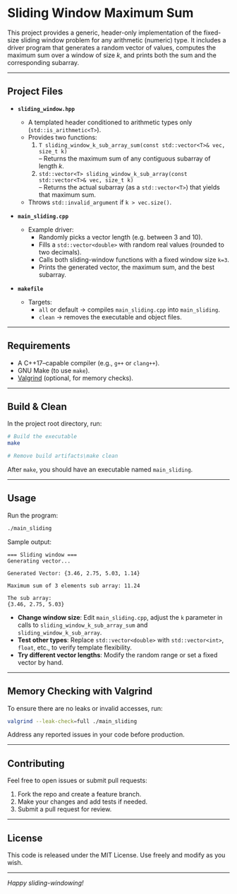 # Sliding Window Maximum Sum

This project provides a generic, header-only implementation of the fixed-size sliding window problem for any arithmetic (numeric) type. It includes a driver program that generates a random vector of values, computes the maximum sum over a window of size *k*, and prints both the sum and the corresponding subarray.

---

## Project Files

- **`sliding_window.hpp`**  
  - A templated header conditioned to arithmetic types only (`std::is_arithmetic<T>`).  
  - Provides two functions:  
    1. `T sliding_window_k_sub_array_sum(const std::vector<T>& vec, size_t k)`  
       – Returns the maximum sum of any contiguous subarray of length *k*.  
    2. `std::vector<T> sliding_window_k_sub_array(const std::vector<T>& vec, size_t k)`  
       – Returns the actual subarray (as a `std::vector<T>`) that yields that maximum sum.  
  - Throws `std::invalid_argument` if `k > vec.size()`.

- **`main_sliding.cpp`**  
  - Example driver:  
    - Randomly picks a vector length (e.g. between 3 and 10).  
    - Fills a `std::vector<double>` with random real values (rounded to two decimals).  
    - Calls both sliding-window functions with a fixed window size `k=3`.  
    - Prints the generated vector, the maximum sum, and the best subarray.

- **`makefile`**  
  - Targets:  
    - `all` or default → compiles `main_sliding.cpp` into `main_sliding`.  
    - `clean` → removes the executable and object files.

---

## Requirements

- A C++17–capable compiler (e.g., `g++` or `clang++`).
- GNU Make (to use `make`).
- [Valgrind](https://www.valgrind.org/) (optional, for memory checks).

---

## Build & Clean

In the project root directory, run:

```bash
# Build the executable
make

# Remove build artifacts\make clean
```

After `make`, you should have an executable named `main_sliding`.

---

## Usage

Run the program:

```bash
./main_sliding
```

Sample output:
```
=== Sliding window ===
Generating vector...

Generated Vector: {3.46, 2.75, 5.03, 1.14}

Maximum sum of 3 elements sub array: 11.24

The sub array:
{3.46, 2.75, 5.03}
```

- **Change window size**: Edit `main_sliding.cpp`, adjust the `k` parameter in calls to `sliding_window_k_sub_array_sum` and `sliding_window_k_sub_array`.
- **Test other types**: Replace `std::vector<double>` with `std::vector<int>`, `float`, etc., to verify template flexibility.
- **Try different vector lengths**: Modify the random range or set a fixed vector by hand.

---

## Memory Checking with Valgrind

To ensure there are no leaks or invalid accesses, run:

```bash
valgrind --leak-check=full ./main_sliding
```

Address any reported issues in your code before production.

---

## Contributing

Feel free to open issues or submit pull requests:

1. Fork the repo and create a feature branch.
2. Make your changes and add tests if needed.
3. Submit a pull request for review.

---

## License

This code is released under the MIT License. Use freely and modify as you wish.

---

*Happy sliding-windowing!*

